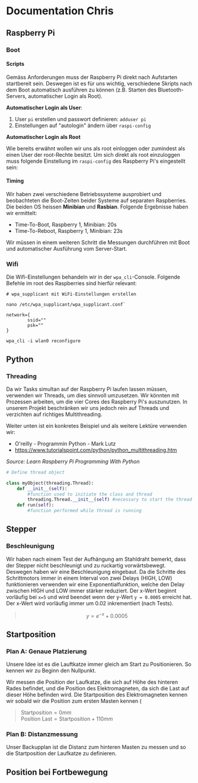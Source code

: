# Documentation Chris

## Raspberry Pi

### Boot

#### Scripts
Gemäss Anforderungen muss der Raspberry Pi direkt nach Aufstarten startbereit sein. Deswegen ist es für uns wichtig, verschiedene Skripts nach dem Boot automatisch ausführen zu können (z.B. Starten des Bluetooth-Servers, automatischer Login als Root).

**Automatischer Login als User**:

1. User  `pi` erstellen und passwort definieren: `adduser pi`
2. Einstellungen auf "autologin" ändern über `raspi-config`

**Automatischer Login als Root**

Wie bereits erwähnt wollen wir uns als root einloggen oder zumindest als einen User der root-Rechte besitzt. Um sich direkt als root einzuloggen muss folgende Einstellung im `raspi-config` des Raspberry Pi's eingestellt sein:




#### Timing
Wir haben zwei verschiedene Betriebssysteme ausprobiert und beobachteten die Boot-Zeiten beider Systeme auf separaten Raspberries. Die beiden OS heissen **Minibian** und **Rasbian**. Folgende Ergebnisse haben wir ermittelt:

* Time-To-Boot, Raspberry 1, Minibian: 20s
* Time-To-Reboot, Raspberry 1, Minibian: 23s

Wir müssen in einem weiteren Schritt die Messungen durchführen mit Boot und automatischer Ausführung vom Server-Start.



### Wifi

Die Wifi-Einstellungen behandeln wir in der `wpa_cli`-Console. Folgende Befehle im root des Raspberries sind hierfür relevant:

```shell
# wpa_supplicant mit WiFi-Einstellungen erstellen

nano /etc/wpa_supplicant/wpa_supplicant.conf`

network={
        ssid=""
        psk=""
}

wpa_cli -i wlan0 reconfigure
```

## Python

### Threading

Da wir Tasks simultan auf der Raspberry Pi laufen lassen müssen, verwenden wir Threads, um dies sinnvoll umzusetzen. Wir könnten mit Prozessen arbeiten, um die vier Cores des Raspberry Pi's auszunutzen. In unserem Projekt beschränken wir uns jedoch rein auf Threads und verzichten auf richtiges Multithreading.

Weiter unten ist ein konkretes Beispiel und als weitere Lektüre verwenden wir: 

* O'reilly - Programmin Python - Mark Lutz
* https://www.tutorialspoint.com/python/python_multithreading.htm

*Source: Learn Raspberry Pi Programming With Python*

```python
# Define thread object

class myObject(threading.Thread):
	def __init__(self):
 		#function used to initiate the class and thread
 		threading.Thread.__init__(self) #necessary to start the thread
 	def run(self):
 		#function performed while thread is running
```

## Stepper

### Beschleunigung
Wir haben nach einem Test der Aufhängung am Stahldraht bemerkt, dass der Stepper nicht beschleunigt und zu ruckartig vorwärtsbewegt. Deswegen haben wir eine Beschleunigung eingebaut. Da die Schritte des Schrittmotors immer in einem Interval von zwei Delays (HIGH, LOW) funktionieren verwenden wir eine Exponentialfunktion, welche den Delay zwischen HIGH und LOW immer stärker reduziert. Der x-Wert beginnt vorläufig bei `x=5` und wird beendet wenn der y-Wert `y = 0.0005` erreicht hat. Der x-Wert wird vorläufig immer um 0.02 inkrementiert (nach Tests).

> $$y = e^{-x} + 0.0005$$


## Startposition

### Plan A: Genaue Platzierung
Unsere Idee ist es die Lauftkatze immer gleich am Start zu Positionieren. So kennen wir zu Beginn den Nullpunkt.

Wir messen die Position der Laufkatze, die sich auf Höhe des hinteren Rades befindet, und die Position des Elektromagneten, da sich die Last auf dieser Höhe befinden wird. Die Startposition des Elektromagneten kennen wir sobald wir die Position zum ersten Masten kennen (

> $\text{Startposition} = 0mm$<br>
> $\text{Position Last} = \text{Startposition} + 110mm$

### Plan B: Distanzmessung
Unser Backupplan ist die Distanz zum hinteren Masten zu messen und so die Startposition der Laufkatze zu definieren.

## Position bei Fortbewegung